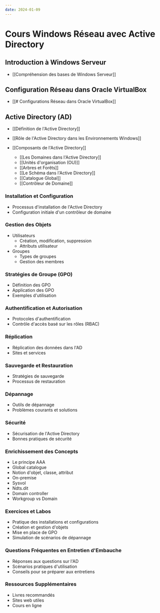 ```yaml
---
date: 2024-01-09
---
```

# Cours Windows Réseau avec Active Directory

## Introduction à Windows Serveur

- [[Compréhension des bases de Windows Serveur]]
## Configuration Réseau dans Oracle VirtualBox

- [[# Configurations Réseau dans Oracle VirtualBox]]

## Active Directory (AD)

- [[Définition de l'Active Directory]]
- [[Rôle de l'Active Directory dans les Environnements Windows]]

- [[Composants de l'Active Directory]]
    - [[Les Domaines dans l'Active Directory]]
    - [[Unités d'organisation (OU)]]
    - [[Arbres et Forêts]]
    - [[Le Schéma dans l'Active Directory]]
    - [[Catalogue Global]]
    - [[Contrôleur de Domaine]]

### Installation et Configuration

- Processus d'installation de l'Active Directory
- Configuration initiale d'un contrôleur de domaine

### Gestion des Objets

- Utilisateurs
    - Création, modification, suppression
    - Attributs utilisateur
- Groupes
    - Types de groupes
    - Gestion des membres

### Stratégies de Groupe (GPO)

- Définition des GPO
- Application des GPO
- Exemples d'utilisation

### Authentification et Autorisation

- Protocoles d'authentification
- Contrôle d'accès basé sur les rôles (RBAC)

### Réplication

- Réplication des données dans l'AD
- Sites et services

### Sauvegarde et Restauration

- Stratégies de sauvegarde
- Processus de restauration

### Dépannage

- Outils de dépannage
- Problèmes courants et solutions

### Sécurité

- Sécurisation de l'Active Directory
- Bonnes pratiques de sécurité

### Enrichissement des Concepts

- Le principe AAA
- Global catalogue
- Notion d'objet, classe, attribut
- On-premise
- Sysvol
- Ndts.dit
- Domain controller
- Workgroup vs Domain

### Exercices et Labos

- Pratique des installations et configurations
- Création et gestion d'objets
- Mise en place de GPO
- Simulation de scénarios de dépannage

### Questions Fréquentes en Entretien d'Embauche

- Réponses aux questions sur l'AD
- Scénarios pratiques d'utilisation
- Conseils pour se préparer aux entretiens

### Ressources Supplémentaires

- Livres recommandés
- Sites web utiles
- Cours en ligne